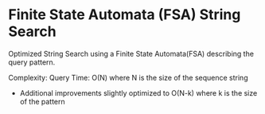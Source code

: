 # Finite State Automata (FSA) String Search
Optimized String Search using a Finite State Automata(FSA) describing the query pattern.

Complexity:
Query Time: O(N) where N is the size of the sequence string
* Additional improvements slightly optimized to O(N-k) where k is the size of the pattern
